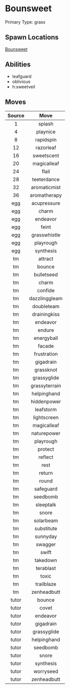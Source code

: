 # Bounsweet  
Primary Type: grass  
  
## Spawn Locations  
[Bounsweet](/data/spawn_presets/bounsweet.md)  
  
## Abilities  
  * leafguard
  * oblivious
  * h:sweetveil
  
  
## Moves  
  
| Source | Move |  
|:---:|:---:|  
| 1 | splash |  
| 4 | playnice |  
| 8 | rapidspin |  
| 12 | razorleaf |  
| 16 | sweetscent |  
| 20 | magicalleaf |  
| 24 | flail |  
| 28 | teeterdance |  
| 32 | aromaticmist |  
| 36 | aromatherapy |  
| egg | acupressure |  
| egg | charm |  
| egg | endeavor |  
| egg | feint |  
| egg | grasswhistle |  
| egg | playrough |  
| egg | synthesis |  
| tm | attract |  
| tm | bounce |  
| tm | bulletseed |  
| tm | charm |  
| tm | confide |  
| tm | dazzlinggleam |  
| tm | doubleteam |  
| tm | drainingkiss |  
| tm | endeavor |  
| tm | endure |  
| tm | energyball |  
| tm | facade |  
| tm | frustration |  
| tm | gigadrain |  
| tm | grassknot |  
| tm | grassyglide |  
| tm | grassyterrain |  
| tm | helpinghand |  
| tm | hiddenpower |  
| tm | leafstorm |  
| tm | lightscreen |  
| tm | magicalleaf |  
| tm | naturepower |  
| tm | playrough |  
| tm | protect |  
| tm | reflect |  
| tm | rest |  
| tm | return |  
| tm | round |  
| tm | safeguard |  
| tm | seedbomb |  
| tm | sleeptalk |  
| tm | snore |  
| tm | solarbeam |  
| tm | substitute |  
| tm | sunnyday |  
| tm | swagger |  
| tm | swift |  
| tm | takedown |  
| tm | terablast |  
| tm | toxic |  
| tm | trailblaze |  
| tm | zenheadbutt |  
| tutor | bounce |  
| tutor | covet |  
| tutor | endeavor |  
| tutor | gigadrain |  
| tutor | grassyglide |  
| tutor | helpinghand |  
| tutor | seedbomb |  
| tutor | snore |  
| tutor | synthesis |  
| tutor | worryseed |  
| tutor | zenheadbutt |  
  
